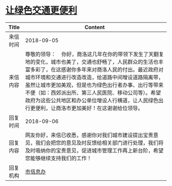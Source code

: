 # <a href="http://www.shangluo.gov.cn/zmhd/ldxxxx.jsp?urltype=leadermail.LeaderMailContentUrl&wbtreeid=1112&leadermailid=4901">让绿色交通更便利</a>
|Title|Content|
|:---:|---|
|来信时间|2018-09-05|
|来信内容|尊敬的领导：    你好，商洛这几年在你的带领下发生了天翻复地的变化，城市也美了，交通也舒畅了，人民群众的生活也丰富多彩了，在这感谢你多年来对商洛人民的付出。最近政府对城市环境和交通进行改造改造，给道路中间增设道路隔离带，虽然让城市更加美观，但是也为绿色出行者办事、出行等带来不便（如：西郊派出所、第三人民医院、移动公司等）。希望政府为这些公共地区和办公单位增设人行横道，让人民绿色出行更便利，让商洛市更加美好！在这谢谢给位领导。|
|回复时间|2018-09-06|
|回复内容|网友你好，来信已收悉，感谢你对我们城市建设提出宝贵意见，我们会把您的意见及时反馈给相关部门进行处理，我们将及时吸纳你的宝贵意见，促进城市管理工作再上新台阶，希望您能够继续支持我们的工作！|
|回复机构|<a href="../../categories/agencies/市信息办.md">市信息办</a>|
